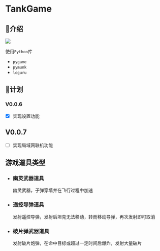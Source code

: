 # TankGame

## 📄介绍

![](https://img.shields.io/badge/Python%203.10.11-3776AB?style=for-the-badge&logo=python&logoColor=white)

使用`Python`库
- `pygame`
- `pymunk`
- `loguru`

## 🎯计划
### V0.0.6
- [X] 实现设置功能

## V0.0.7 
- [ ] 实现局域网联机功能


## 游戏道具类型

- ### 幽灵武器道具

    幽灵武器，子弹穿墙并在飞行过程中加速

- ### 遥控导弹道具

    发射遥控导弹，发射后坦克无法移动，转而移动导弹，再次发射即可取消

- ### 破片弹武器道具

    发射破片炮弹，在命中目标或超过一定时间后爆炸，发射大量破片